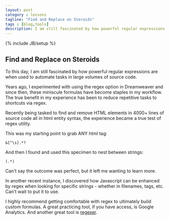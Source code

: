```yaml
---
layout: post
category : lessons
tagline: "Find and Replace on Steroids"
tags : [blog,tools]
description: I am still fascinated by how powerful regular expressions are when used to automate tasks in large volumes of source code.
---
```

{% include JB/setup %}

## Find and Replace on Steroids

To this day, I am still fascinated by how powerful regular expressions are when used to automate tasks in large volumes of source code.

Years ago, I experimented with using the regex option in Dreamweaver and since then, these miniscule formulas have become staples in my workflow. The true benefit in my experience has been to reduce repetitive tasks to shortcuts via regex.

Recently being tasked to find and remove HTML elements in 4000+ lines of source code all in html entity syntax, the experience became a true test of regex utility.

This was my starting point to grab ANY html tag:

    &[^\s].*?
    
And then I found and used this specimen to nest between strings:
    
    (.*)

Can't say the outcome was perfect, but it left me wanting to learn more.

In another recent instance, I discovered how Javascript can be enhanced by regex when looking for specific strings - whether in filenames, tags, etc. Can't wait to put it to use.

I highly recommend getting comfortable with regex to ultimately build custom formulas. A great practicing tool, if you have access, is Google Analytics. And another great tool is [regexer](http://www.regexr.com).